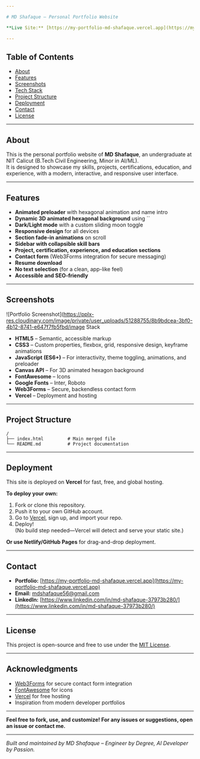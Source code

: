 ```yaml
---

# MD Shafaque – Personal Portfolio Website

**Live Site:** [https://my-portfolio-md-shafaque.vercel.app](https://my-portfolio-md-shafaque.vercel.app)

---
```


## Table of Contents

- [About](#about)
- [Features](#features)
- [Screenshots](#screenshots)
- [Tech Stack](#tech-stack)
- [Project Structure](#project-structure)
- [Deployment](#deployment)
- [Contact](#contact)
- [License](#license)

---

## About

This is the personal portfolio website of **MD Shafaque**, an undergraduate at NIT Calicut (B.Tech Civil Engineering, Minor in AI/ML).  
It is designed to showcase my skills, projects, certifications, education, and experience, with a modern, interactive, and responsive user interface.

---

## Features

- **Animated preloader** with hexagonal animation and name intro
- **Dynamic 3D animated hexagonal background** using ``
- **Dark/Light mode** with a custom sliding moon toggle
- **Responsive design** for all devices
- **Section fade-in animations** on scroll
- **Sidebar with collapsible skill bars**
- **Project, certification, experience, and education sections**
- **Contact form** (Web3Forms integration for secure messaging)
- **Resume download**
- **No text selection** (for a clean, app-like feel)
- **Accessible and SEO-friendly**

---

## Screenshots

![Portfolio Screenshot](https://pplx-res.cloudinary.com/image/private/user_uploads/51288755/8b9bdcea-3bf0-4b12-8741-e647f7fb5fbd/image Stack

- **HTML5** – Semantic, accessible markup
- **CSS3** – Custom properties, flexbox, grid, responsive design, keyframe animations
- **JavaScript (ES6+)** – For interactivity, theme toggling, animations, and preloader
- **Canvas API** – For 3D animated hexagon background
- **FontAwesome** – Icons
- **Google Fonts** – Inter, Roboto
- **Web3Forms** – Secure, backendless contact form
- **Vercel** – Deployment and hosting

---

## Project Structure

```
/
├── index.html         # Main merged file
└── README.md          # Project documentation
```

---

## Deployment

This site is deployed on **Vercel** for fast, free, and global hosting.

**To deploy your own:**
1. Fork or clone this repository.
2. Push it to your own GitHub account.
3. Go to [Vercel](https://vercel.com/), sign up, and import your repo.
4. Deploy!  
   (No build step needed—Vercel will detect and serve your static site.)

**Or use Netlify/GitHub Pages** for drag-and-drop deployment.

---

## Contact

- **Portfolio:** [https://my-portfolio-md-shafaque.vercel.app](https://my-portfolio-md-shafaque.vercel.app)
- **Email:** mdshafaque56@gmail.com
- **LinkedIn:** [https://www.linkedin.com/in/md-shafaque-37973b280/](https://www.linkedin.com/in/md-shafaque-37973b280/)


---

## License

This project is open-source and free to use under the [MIT License](LICENSE).

---

## Acknowledgments

- [Web3Forms](https://web3forms.com/) for secure contact form integration
- [FontAwesome](https://fontawesome.com/) for icons
- [Vercel](https://vercel.com/) for free hosting
- Inspiration from modern developer portfolios

---

**Feel free to fork, use, and customize! For any issues or suggestions, open an issue or contact me.**

---

*Built and maintained by MD Shafaque – Engineer by Degree, AI Developer by Passion.*
